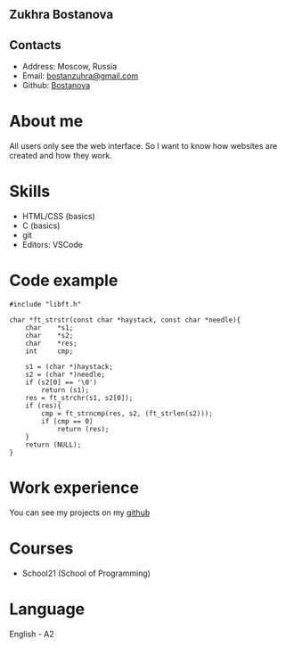 ## Zukhra Bostanova

## Contacts
* Address: Moscow, Russia
* Email: bostanzuhra@gmail.com
* Github: [Bostanova](https://github.com/Bostanova)

# About me
All users only see the web interface. So I want to know how websites are created and how they work.

# Skills
* HTML/CSS (basics)
* C (basics)
* git 
* Editors: VSCode

# Code example
```
#include "libft.h"

char *ft_strstr(const char *haystack, const char *needle){
	char	*s1;
	char	*s2;
	char	*res;
	int		cmp;

	s1 = (char *)haystack;
	s2 = (char *)needle;
	if (s2[0] == '\0')
		return (s1);
	res = ft_strchr(s1, s2[0]);
	if (res){
		cmp = ft_strncmp(res, s2, (ft_strlen(s2)));
		if (cmp == 0)
			return (res);
	}
	return (NULL);
}
```

# Work experience
You can see my projects on my [github](https://github.com/Bostanova)

# Courses
* School21 (School of Programming)

# Language
English - A2